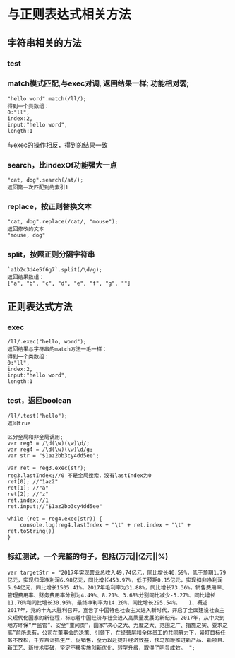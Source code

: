 # 与正则表达式相关方法

## 字符串相关的方法

### test

### match模式匹配,与exec对调, 返回结果一样; 功能相对弱;
```
"hello word".match(/ll/);
得到一个类数组：
0:"ll",
index:2,
input:"hello word",
length:1
```
与exec的操作相反，得到的结果一致

### search，比indexOf功能强大一点
```
"cat, dog".search(/at/);
返回第一次匹配到的索引1
```

### replace，按正则替换文本
```
"cat, dog".replace(/cat/, "mouse");
返回修改的文本
"mouse, dog"
```
### split，按照正则分隔字符串
```
`a1b2c3d4e5f6g7`.split(/\d/g);
返回结果数组：
["a", "b", "c", "d", "e", "f", "g", ""]

```

## 正则表达式方法
### exec
```
/ll/.exec("hello, word");
返回结果与字符串的match方法一毛一样：
得到一个类数组：
0:"ll",
index:2,
input:"hello word",
length:1
```
### test，返回boolean
```
/ll/.test("hello");
返回true
```
```
区分全局和非全局调用;
var reg3 = /\d(\w)(\w)\d/;
var reg4 = /\d(\w)(\w)\d/g;
var str = "$1az2bb3cy4dd5ee";

var ret = reg3.exec(str);
reg3.lastIndex;//0 不是全局搜索，没有lastIndex为0
ret[0]; //"1az2"
ret[1]; //"a"
ret[2]; //"z"
ret.index;//1
ret.input;//"$1az2bb3cy4dd5ee"

while (ret = reg4.exec(str)) {
	console.log(reg4.lastIndex + "\t" + ret.index + "\t" + ret.toString())
}
```

### 标红测试，一个完整的句子，包括(万元||亿元||%)

```
var targetStr = "2017年实现营业总收入49.74亿元，同比增长40.59%，低于预期1.79亿元，实现归母净利润6.98亿元，同比增长453.97%，低于预期0.15亿元，实现扣非净利润5.94亿元，同比增长1505.41%。2017年毛利率为31.88%，同比增长73.36%，销售费用率、管理费用率、财务费用率分别为4.49%、8.21%、3.68%分别同比减少-5.27%、同比增长11.70%和同比增长30.96%，最终净利率为14.20%，同比增长295.54%。　　1、概述 　　2017年，党的十九大胜利召开，宣告了中国特色社会主义进入新时代，开启了全面建设社会主义现代化国家的新征程，标志着中国经济与社会进入高质量发展的新纪元。2017年，从中央到地方环保“严监管”、安全“重问责”，国家“决心之大、力度之大、范围之广、措施之实、要求之高”前所未有，公司在董事会的决策、引领下，在经营层和全体员工的共同努力下，紧盯目标任务不放松，千方百计抓生产、促销售，全力以赴提升经济效益，快马加鞭推进新产品、新项目、新工艺、新技术突破，坚定不移实施创新优化、转型升级，取得了明显成效。 ";

```
